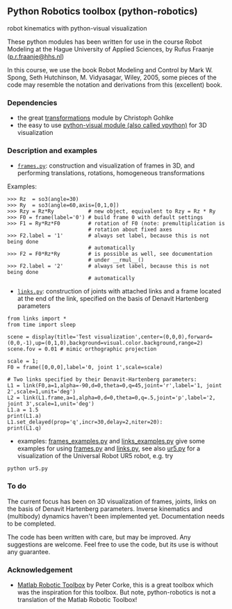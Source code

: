 ## Python Robotics toolbox (python-robotics) ##

robot kinematics with python-visual visualization

These python modules has been written for use in the course Robot Modeling
at the Hague University of Applied Sciences, by Rufus Fraanje
(p.r.fraanje@hhs.nl)

In this course, we use the book Robot Modeling and Control by Mark W. Spong, Seth Hutchinson, M. Vidyasagar, Wiley, 2005, some pieces of the code may resemble the notation and derivations from this (excellent) book.

### Dependencies ###
* the great [transformations](http://www.lfd.uci.edu/~gohlke/code/transformations.py.html) module by Christoph Gohlke
* the easy to use [python-visual module (also called vpython)](http://www.vpython.org/) for 3D visualization

### Description and examples ###
* [`frames.py`](https://github.com/prfraanje/python-robotics/blob/master/frames.py): construction and visualization of frames in 3D, and performing
              translations, rotations, homogeneous transformations

Examples:
```
>>> Rz  = so3(angle=30)   
>>> Ry  = so3(angle=60,axis=[0,1,0])
>>> Rzy = Rz*Ry           # new object, equivalent to Rzy = Rz * Ry
>>> F0 = frame(label='0') # build frame 0 with default settings
>>> F1 = Ry*Rz*F0         # rotation of F0 (note: premultiplication is
                          # rotation about fixed axes
>>> F2.label = '1'        # always set label, because this is not being done
                          # automatically 
>>> F2 = F0*Rz*Ry         # is possible as well, see documentation
                          # under __rmul__()
>>> F2.label = '2'        # always set label, because this is not being done
                          # automatically 
```
* [`links.py`](https://github.com/prfraanje/python-robotics/blob/master/links.py):  construction of joints with attached links and a frame located at
             the end of the link, specified on the basis of Denavit Hartenberg
             parameters
```
from links import * 
from time import sleep

scene = display(title='Test visualization',center=(0,0,0),forward=(0,0,-1),up=(0,1,0),background=visual.color.background,range=2)
scene.fov = 0.01 # mimic orthographic projection

scale = 1;
F0 = frame([0,0,0],label='0, joint 1',scale=scale)

# Two links specified by their Denavit-Hartenberg parameters: 
L1 = link(F0,a=1,alpha=-90,d=0,theta=0,q=45,joint='r',label='1, joint 2',scale=1,unit='deg') 
L2 = link(L1.frame,a=1,alpha=0,d=0,theta=0,q=.5,joint='p',label='2, joint 3',scale=1,unit='deg') 
L1.a = 1.5
print(L1.a)
L1.set_delayed(prop='q',incr=30,delay=2,niter=20):
print(L1.q)
```
* examples:  [frames_examples.py](https://github.com/prfraanje/python-robotics/blob/master/frames_examples.py) and [links_examples.py](https://github.com/prfraanje/python-robotics/blob/master/links_examples.py) give some examples for
              using [frames.py](https://github.com/prfraanje/python-robotics/blob/master/frames.py) and [links.py](https://github.com/prfraanje/python-robotics/blob/master/links.py), see also [ur5.py](https://github.com/prfraanje/python-robotics/blob/master/ur5.py) for a visualization
              of the Universal Robot UR5 robot, e.g. try
```
python ur5.py
```
 
### To do ###
The current focus has been on 3D visualization of frames, joints, links on the
basis of Denavit Hartenberg parameters. Inverse kinematics and (multibody) dynamics haven't been implemented yet. Documentation needs to be completed.

The code has been written with care, but may be improved. Any suggestions are
welcome. Feel free to use the code, but its use is without any guarantee.

### Acknowledgement ###
* [Matlab Robotic Toolbox](http://petercorke.com/Robotics_Toolbox.html) by
  Peter Corke, this is a great toolbox which was the inspiration for this
  toolbox. But note, python-robotics is not a translation of the Matlab Robotic
  Toolbox!

